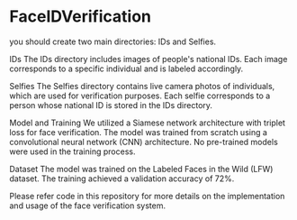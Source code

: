 # FaceIDVerification

you should create two main directories: IDs and Selfies.

IDs
The IDs directory includes images of people's national IDs. Each image corresponds to a specific individual and is labeled accordingly.

Selfies
The Selfies directory contains live camera photos of individuals, which are used for verification purposes. Each selfie corresponds to a person whose national ID is stored in the IDs directory.

Model and Training
We utilized a Siamese network architecture with triplet loss for face verification. The model was trained from scratch using a convolutional neural network (CNN) architecture. No pre-trained models were used in the training process.

Dataset
The model was trained on the Labeled Faces in the Wild (LFW) dataset. The training achieved a validation accuracy of 72%.

Please refer code in this repository for more details on the implementation and usage of the face verification system.

